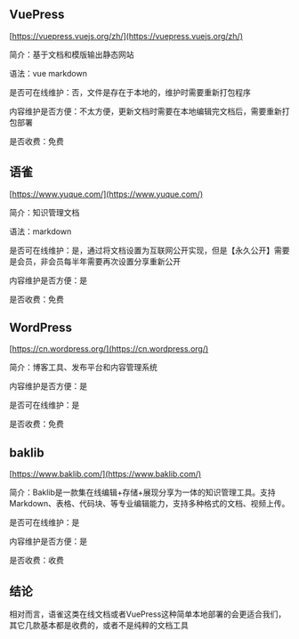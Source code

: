 
## VuePress

[https://vuepress.vuejs.org/zh/](https://vuepress.vuejs.org/zh/)

简介：基于文档和模版输出静态网站

语法：vue markdown

是否可在线维护：否，文件是存在于本地的，维护时需要重新打包程序

内容维护是否方便：不太方便，更新文档时需要在本地编辑完文档后，需要重新打包部署

是否收费：免费

## 语雀

[https://www.yuque.com/](https://www.yuque.com/)

简介：知识管理文档

语法：markdown

是否可在线维护：是，通过将文档设置为互联网公开实现，但是【永久公开】需要是会员，非会员每半年需要再次设置分享重新公开

内容维护是否方便：是

是否收费：免费

## WordPress

[https://cn.wordpress.org/](https://cn.wordpress.org/)

简介：博客工具、发布平台和内容管理系统

内容维护是否方便：是

是否可在线维护：是

是否收费：免费

## baklib

[https://www.baklib.com/](https://www.baklib.com/)

简介：Baklib是一款集在线编辑+存储+展现分享为一体的知识管理工具。支持Markdown、表格、代码块、等专业编辑能力，支持多种格式的文档、视频上传。

是否可在线维护：是

内容维护是否方便：是

是否收费：收费


## 结论

相对而言，语雀这类在线文档或者VuePress这种简单本地部署的会更适合我们，其它几款基本都是收费的，或者不是纯粹的文档工具